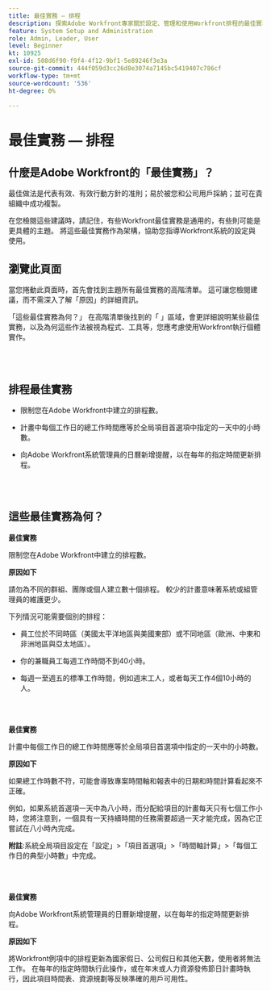 ```yaml
---
title: 最佳實務 — 排程
description: 探索Adobe Workfront專家關於設定、管理和使用Workfront排程的最佳實務建議。
feature: System Setup and Administration
role: Admin, Leader, User
level: Beginner
kt: 10925
exl-id: 508d6f90-f9f4-4f12-9bf1-5e89246f3e3a
source-git-commit: 444f059d3cc26d8e3074a7145bc5419407c786cf
workflow-type: tm+mt
source-wordcount: '536'
ht-degree: 0%

---
```


# 最佳實務 — 排程

## 什麼是Adobe Workfront的「最佳實務」？

最佳做法是代表有效、有效行動方針的准則；易於被您和公司用戶採納；並可在貴組織中成功複製。

在您檢閱這些建議時，請記住，有些Workfront最佳實務是通用的，有些則可能是更具體的主題。 將這些最佳實務作為架構，協助您指導Workfront系統的設定與使用。

## 瀏覽此頁面

當您捲動此頁面時，首先會找到主題所有最佳實務的高階清單。 這可讓您檢閱建議，而不需深入了解「原因」的詳細資訊。

「這些最佳實務為何？」 在高階清單後找到的「 」區域，會更詳細說明某些最佳實務，以及為何這些作法被視為程式、工具等，您應考慮使用Workfront執行個體實作。

</br>
</br>

## 排程最佳實務

* 限制您在Adobe Workfront中建立的排程數。

* 計畫中每個工作日的總工作時間應等於全局項目首選項中指定的一天中的小時數。

* 向Adobe Workfront系統管理員的日曆新增提醒，以在每年的指定時間更新排程。

</br>
</br>

## 這些最佳實務為何？

**最佳實務**

限制您在Adobe Workfront中建立的排程數。



**原因如下**

請勿為不同的群組、團隊或個人建立數十個排程。 較少的計畫意味著系統或組管理員的維護更少。



下列情況可能需要個別的排程：

* 員工位於不同時區（美國太平洋地區與美國東部）或不同地區（歐洲、中東和非洲地區與亞太地區）。

* 你的兼職員工每週工作時間不到40小時。

* 每週一至週五的標準工作時間，例如週末工人，或者每天工作4個10小時的人。

</br>
</br>

**最佳實務**

計畫中每個工作日的總工作時間應等於全局項目首選項中指定的一天中的小時數。



**原因如下**

如果總工作時數不符，可能會導致專案時間軸和報表中的日期和時間計算看起來不正確。

例如，如果系統首選項一天中為八小時，而分配給項目的計畫每天只有七個工作小時，您將注意到，一個具有一天持續時間的任務需要超過一天才能完成，因為它正嘗試在八小時內完成。

**附註**:系統全局項目設定在「設定」>「項目首選項」>「時間軸計算」>「每個工作日的典型小時數」中完成。

</br>
</br>


**最佳實務**

向Adobe Workfront系統管理員的日曆新增提醒，以在每年的指定時間更新排程。

**原因如下**

將Workfront例項中的排程更新為國家假日、公司假日和其他天數，使用者將無法工作。 在每年的指定時間執行此操作，或在年末或人力資源發佈節日計畫時執行，因此項目時間表、資源規劃等反映準確的用戶可用性。
